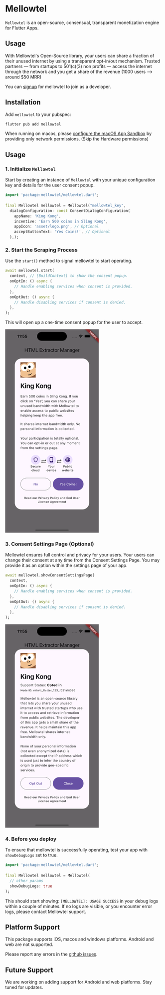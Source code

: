 # Mellowtel

`Mellowtel` is an open-source, consensual, transparent monetization engine for Flutter Apps.

## Usage

With Mellowtel's Open-Source library, your users can share a fraction of their unused internet by using a transparent opt-in/out mechanism. Trusted partners — from startups to 501(c)(3) non profits — access the internet through the network and you get a share of the revenue (1000 users —> around $50 MRR)

You can [signup](https://www.mellowtel.dev/flutter/) for mellowtel to join as a developer.

## Installation

Add `mellowtel` to your pubspec:

```bash
flutter pub add mellowtel
```

When running on macos, please [configure the macOS App Sandbox](https://inappwebview.dev/docs/intro#setup-macos) by providing only network permissions. (Skip the Hardware permissions)

## Usage

### 1. Initialize `Mellowtel`

Start by creating an instance of `Mellowtel` with your unique configuration key and details for the user consent popup. 

```dart
import 'package:mellowtel/mellowtel.dart';

final Mellowtel mellowtel = Mellowtel("mellowtel_key",
  dialogConfiguration: const ConsentDialogConfiguration(
    appName: 'King Kong',
    incentive: 'Earn 500 coins in Sling Kong',
    appIcon: 'asset/logo.png', // Optional
    acceptButtonText: 'Yes Coins!', // Optional
  ),);
```

### 2. Start the Scraping Process

Use the `start()` method to signal mellowtel to start operating.

```dart
await mellowtel.start(
  context, // [BuildContext] to show the consent popup.
  onOptIn: () async {
    // Handle enabling services when consent is provided.
  }, 
  onOptOut: () async {
    // Handle disabling services if consent is denied.
  },
);
```

This will open up a one-time consent popup for the user to accept.

<img src = 'https://raw.githubusercontent.com/mellowtel-inc/mellowtel-flutter/main/assets/consent-popup.png' width = 300px></img>


### 3. Consent Settings Page (Optional)

Mellowtel ensures full control and privacy for your users. Your users can change their consent at any time from the Consent Settings Page. You may provide it as an option within the settings page of your app.

```dart
await mellowtel.showConsentSettingsPage(
  context,
  onOptIn: () async {
    // Handle enabling services when consent is provided.
  }, 
  onOptOut: () async {
    // Handle disabling services if consent is denied.
  },
);
```

<img src = 'https://raw.githubusercontent.com/mellowtel-inc/mellowtel-flutter/main/assets/settings-popup.png' width = 300px></img>




### 4. Before you deploy 

To ensure that mellowtel is successfully operating, test your app with `showDebugLogs` set to true.


```dart
import 'package:mellowtel/mellowtel.dart';

final Mellowtel mellowtel = Mellowtel(
  // other params
  showDebugLogs: true
);
```

This should start showing: `[MELLOWTEL]: USAGE SUCCESS` in your debug logs within a couple of minutes. If no logs are visible, or you encounter error logs, please contact Mellowtel support.

## Platform Support

This package supports iOS, macos and windows platforms. Android and web are not supported.

Please report any errors in the [github issues](https://github.com/mellowtel-inc/mellowtel-flutter/issues).

## Future Support

We are working on adding support for Android and web platforms. Stay tuned for updates.